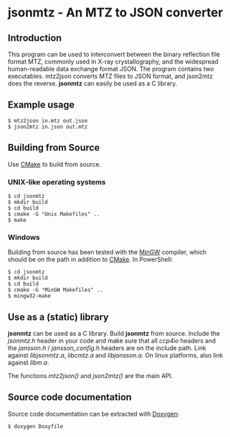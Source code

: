 jsonmtz - An MTZ to JSON converter
==================================

Introduction
------------

This program can be used to interconvert between the binary reflection file
format MTZ, commonly used in X-ray crystallography, and the widespread
human-readable data exchange format JSON. The program contains two executables.
mtz2json converts MTZ files to JSON format, and json2mtz does the reverse.
__jsonmtz__ can easily be used as a C library.

Example usage
-------------
```shell
$ mtz2json in.mtz out.json  
$ json2mtz in.json out.mtz
```

Building from Source
--------------------
Use [CMake](https://cmake.org/) to build from source.

### UNIX-like operating systems
```shell
$ cd jsonmtz  
$ mkdir build  
$ cd build  
$ cmake -G "Unix Makefiles" ..  
$ make
```

### Windows
Building from source has been tested with the
[MinGW](http://mingw.org/) compiler, which should be on the path in addition
to [CMake](https://cmake.org/). In PowerShell:

```shell
$ cd jsonmtz  
$ mkdir build  
$ cd build  
$ cmake -G "MinGW Makefiles" ..  
$ mingw32-make
```

Use as a (static) library
-------------------------

__jsonmtz__ can be used as a C library. Build __jsonmtz__ from source. Include
the _jsonmtz.h_ header in your code and make sure that all _ccp4io_ headers
and the _jansson.h_ / _jansson\_config.h_ headers are on the include path.
Link against _libjsonmtz.a_, _libcmtz.a_ and _libjansson.a_. On linux
platforms, also link against _libm.a_.

The functions _mtz2json()_ and _json2mtz()_ are the main API.

Source code documentation
-------------------------

Source code documentation can be extracted with [Doxygen](http://www.doxygen.org/):  
```shell
$ doxygen Doxyfile
```